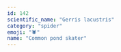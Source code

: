 ```yaml
---
id: 142
scientific_name: "Gerris lacustris"
category: "spider"
emoji: "🕷️"
name: "Common pond skater"
---
```

